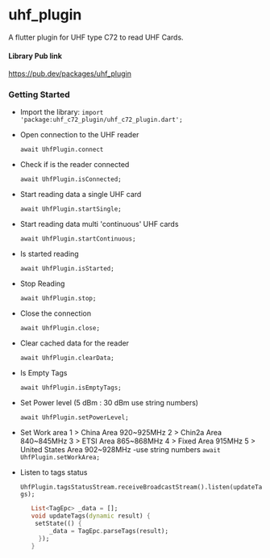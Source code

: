 # uhf_plugin

A flutter plugin for UHF type C72 to read UHF Cards.

#### Library Pub link
https://pub.dev/packages/uhf_plugin


### Getting Started

- Import the library:
   `import 'package:uhf_c72_plugin/uhf_c72_plugin.dart';`

- Open connection to the UHF reader

    `await UhfPlugin.connect`

- Check if is the reader connected

    `await UhfPlugin.isConnected;`

- Start reading data a single UHF card

    `await UhfPlugin.startSingle;`

- Start reading data multi 'continuous' UHF cards

    `await UhfPlugin.startContinuous;`
    
- Is started reading

   `await UhfPlugin.isStarted;`

- Stop Reading

   `await UhfPlugin.stop;`

- Close the connection

   `await UhfPlugin.close;`

- Clear cached data for the reader

   `await UhfPlugin.clearData;`

- Is Empty Tags

   `await UhfPlugin.isEmptyTags;`

- Set Power level (5 dBm : 30 dBm use string numbers)

   `await UhfPlugin.setPowerLevel;`

- Set Work area 
1 > China Area 920~925MHz
2 > Chin2a Area 840~845MHz
3 > ETSI Area 865~868MHz
4 > Fixed Area 915MHz
5 > United States Area 902~928MHz
-use string numbers
   `await UhfPlugin.setWorkArea;`

- Listen to tags status

   `UhfPlugin.tagsStatusStream.receiveBroadcastStream().listen(updateTags);`
   ```dart
      List<TagEpc> _data = [];
      void updateTags(dynamic result) {
       setState(() {
           _data = TagEpc.parseTags(result);
        });
      }
   ```

